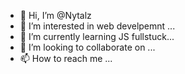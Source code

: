 - 👋 Hi, I’m @Nytalz
- 👀 I’m interested in web develpemnt ...
- 🌱 I’m currently learning JS fullstuck...
- 💞️ I’m looking to collaborate on ...
- 📫 How to reach me ...

<!---
Nytalz/Nytalz is a ✨ special ✨ repository because its `README.md` (this file) appears on your GitHub profile.
You can click the Preview link to take a look at your changes.
--->
